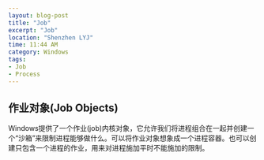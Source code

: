 ```yaml
---
layout: blog-post
title: "Job"
excerpt: "Job"
location: "Shenzhen LYJ"
time: 11:44 AM
category: Windows
tags:
- Job
- Process
---
```


## 作业对象(Job Objects) ##

Windows提供了一个作业(job)内核对象，它允许我们将进程组合在一起并创建一个“沙箱”来限制进程能够做什么。可以将作业对象想象成一个进程容器。也可以创建只包含一个进程的作业，用来对进程施加平时不能施加的限制。

